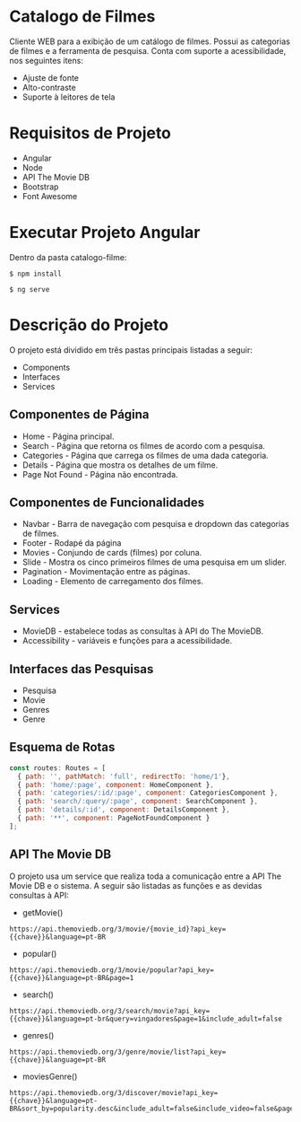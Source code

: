 ﻿# Catalogo de Filmes

Cliente WEB para a exibição de um catálogo de filmes. Possui as categorias de filmes e a ferramenta de pesquisa. Conta com suporte a acessibilidade, nos seguintes itens:
* Ajuste de fonte
* Alto-contraste
* Suporte à leitores de tela

# Requisitos de Projeto
* Angular
* Node
* API The Movie DB
* Bootstrap
* Font Awesome

# Executar Projeto Angular
Dentro da pasta catalogo-filme:
```
$ npm install
```
```
$ ng serve
```

# Descrição do Projeto

O projeto está dividido em três pastas principais listadas a seguir:

* Components
* Interfaces
* Services

## Componentes de Página
* Home - Página principal.
* Search - Página que retorna os filmes de acordo com a pesquisa.
* Categories - Página que carrega os filmes de uma dada categoria.
* Details - Página que mostra os detalhes de um filme.
* Page Not Found - Página não encontrada.


## Componentes de Funcionalidades
* Navbar - Barra de navegação com pesquisa e dropdown das categorias de filmes.
* Footer - Rodapé da página
* Movies - Conjundo de cards (filmes) por coluna.
* Slide - Mostra os cinco primeiros filmes de uma pesquisa em um slider.
* Pagination - Movimentação entre as páginas.
* Loading - Elemento de carregamento dos filmes.


## Services
* MovieDB - estabelece todas as consultas à API do The MovieDB.
* Accessibility - variáveis e funções para a acessibilidade.


## Interfaces das Pesquisas
* Pesquisa
* Movie
* Genres
* Genre


## Esquema de Rotas
```javascript
const routes: Routes = [
  { path: '', pathMatch: 'full', redirectTo: 'home/1'},
  { path: 'home/:page', component: HomeComponent },
  { path: 'categories/:id/:page', component: CategoriesComponent },
  { path: 'search/:query/:page', component: SearchComponent },
  { path: 'details/:id', component: DetailsComponent },
  { path: '**', component: PageNotFoundComponent }
];
```


## API The Movie DB
O projeto usa um service que realiza toda a comunicação entre a API The Movie DB e o sistema. A seguir são listadas as funções e as devidas consultas à API:

* getMovie()
```
https://api.themoviedb.org/3/movie/{movie_id}?api_key={{chave}}&language=pt-BR
```

* popular()
```
https://api.themoviedb.org/3/movie/popular?api_key={{chave}}&language=pt-BR&page=1
```

* search()
```
https://api.themoviedb.org/3/search/movie?api_key={{chave}}&language=pt-br&query=vingadores&page=1&include_adult=false
```

* genres()
```
https://api.themoviedb.org/3/genre/movie/list?api_key={{chave}}&language=pt-BR
```

* moviesGenre()
```
https://api.themoviedb.org/3/discover/movie?api_key={{chave}}&language=pt-BR&sort_by=popularity.desc&include_adult=false&include_video=false&page=1&with_genres=28
```
